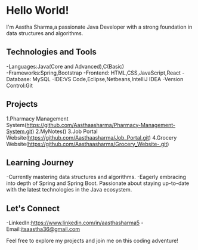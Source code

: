 # Hello World!   

I'm Aastha Sharma,a passionate Java Developer with a strong foundation in data structures and algorithms. 

## Technologies and Tools
-Languages:Java(Core and Advanced),C(Basic)\
-Frameworks:Spring,Bootstrap
-Frontend: HTML,CSS,JavaScript,React
-Database: MySQL
-IDE:VS Code,Eclipse,Netbeans,IntelliJ IDEA
-Version Control:Git

## Projects
1.Pharmacy Management System(https://github.com/Aasthaasharma/Pharmacy-Management-System.git)
2.MyNotes()
3.Job Portal Website(https://github.com/Aasthaasharma/Job_Portal.git)
4.Grocery Website(https://github.com/Aasthaasharma/Grocery_Website-.git)

## Learning Journey
-Currently mastering data structures and algorithms.
-Eagerly embracing into depth of Spring and Spring Boot. Passionate about staying up-to-date with the latest technologies in the Java ecosystem.

## Let's Connect

-LinkedIn:https://www.linkedin.com/in/aasthasharma5
-Email:itsaastha36@gmail.com

Feel free to explore my projects and join me on this coding adventure!
